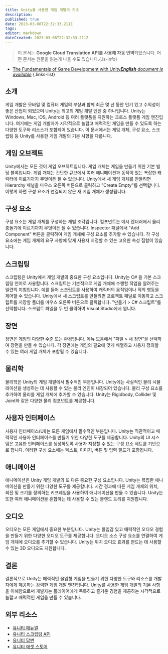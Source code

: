 ```yaml
---
title: Unity를 사용한 게임 개발의 기초
description: 
published: true
date: 2023-03-08T22:32:33.211Z
tags: 
editor: markdown
dateCreated: 2023-03-08T22:32:33.211Z
---
```


> 이 문서는 **Google Cloud Translation API를 사용해 자동 번역**되었습니다.
어떤 문서는 원문을 읽는게 나을 수도 있습니다.{.is-info}



- [The Fundamentals of Game Development with Unity***English** document is available*](/en/Knowledge-base/Common/the-fundamentals-of-game-development-with-unity)
{.links-list}



## 소개

게임 개발은 모바일 및 컴퓨터 게임의 부상과 함께 최근 몇 년 동안 인기 있고 수익성이 좋은 산업이 되었으며 Unity는 최고의 게임 개발 엔진 중 하나입니다. Unity는 Windows, Mac, iOS, Android 등 여러 플랫폼을 지원하는 크로스 플랫폼 게임 엔진입니다. 여기에는 게임 개발자가 시각적으로 놀랍고 매력적인 게임을 만들 수 있도록 하는 다양한 도구와 리소스가 포함되어 있습니다. 이 문서에서는 게임 개체, 구성 요소, 스크립팅 등 Unity를 사용한 게임 개발의 기본 사항을 다룹니다.

## 게임 오브젝트

Unity에서는 모든 것이 게임 오브젝트입니다. 게임 개체는 게임을 만들기 위한 기본 빌딩 블록입니다. 게임 개체는 간단한 큐브에서 여러 애니메이션과 동작이 있는 복잡한 캐릭터에 이르기까지 무엇이든 될 수 있습니다. Unity에서 새 게임 개체를 만들려면 Hierarchy 패널을 마우스 오른쪽 버튼으로 클릭하고 "Create Empty"를 선택합니다. 이렇게 하면 구성 요소가 연결되지 않은 새 게임 개체가 생성됩니다.

## 구성 요소

구성 요소는 게임 개체를 구성하는 개별 조각입니다. 컴포넌트는 메시 렌더러에서 물리 충돌기에 이르기까지 무엇이든 될 수 있습니다. Inspector 패널에서 "Add Component" 버튼을 클릭하여 게임 개체에 구성 요소를 추가할 수 있습니다. 각 구성 요소에는 게임 개체의 요구 사항에 맞게 사용자 지정할 수 있는 고유한 속성 집합이 있습니다.

## 스크립팅

스크립팅은 Unity에서 게임 개발의 중요한 구성 요소입니다. Unity는 C# 을 기본 스크립팅 언어로 사용합니다. 스크립트는 기본적으로 게임 개체에 수행할 작업을 알려주는 일련의 지침입니다. 예를 들어 스크립트를 사용하여 캐릭터의 움직임이나 적의 행동을 제어할 수 있습니다. Unity에서 새 스크립트를 만들려면 프로젝트 패널로 이동하고 스크립트를 저장할 폴더를 마우스 오른쪽 버튼으로 클릭합니다. "만들기 > C# 스크립트"를 선택합니다. 스크립트 파일을 두 번 클릭하여 Visual Studio에서 엽니다.

## 장면

장면은 게임의 다양한 수준 또는 환경입니다. 메뉴 모음에서 "파일 > 새 장면"을 선택하여 장면을 만들 수 있습니다. 각 장면에는 게임의 필요에 맞게 배열하고 사용자 정의할 수 있는 여러 게임 개체가 포함될 수 있습니다.

## 물리학

물리학은 Unity의 게임 개발에서 필수적인 부분입니다. Unity에는 사실적인 물리 시뮬레이션을 생성하는 데 사용할 수 있는 물리 엔진이 내장되어 있습니다. 물리 구성 요소를 추가하여 물리를 게임 개체에 추가할 수 있습니다. Unity는 Rigidbody, Collider 및 Joint와 같은 다양한 물리 컴포넌트를 제공합니다.

## 사용자 인터페이스

사용자 인터페이스(UI)는 모든 게임에서 필수적인 부분입니다. Unity는 직관적이고 매력적인 사용자 인터페이스를 만들기 위한 다양한 도구를 제공합니다. Unity의 UI 시스템은 고유한 인터페이스를 생성하도록 사용자 지정할 수 있는 구성 요소 세트를 기반으로 합니다. 이러한 구성 요소에는 텍스트, 이미지, 버튼 및 입력 필드가 포함됩니다.

## 애니메이션

애니메이션은 Unity 게임 개발의 또 다른 중요한 구성 요소입니다. Unity는 복잡한 애니메이션을 만들기 위한 다양한 도구를 제공합니다. 시간 경과에 따른 게임 개체의 위치, 회전 및 크기를 정의하는 키프레임을 사용하여 애니메이션을 만들 수 있습니다. Unity는 또한 여러 애니메이션을 혼합하는 데 사용할 수 있는 블렌드 트리를 지원합니다.

## 오디오

오디오는 모든 게임에서 중요한 부분입니다. Unity는 몰입감 있고 매력적인 오디오 경험을 만들기 위한 다양한 오디오 도구를 제공합니다. 오디오 소스 구성 요소를 연결하여 게임 개체에 오디오를 추가할 수 있습니다. Unity는 위치 오디오 효과를 만드는 데 사용할 수 있는 3D 오디오도 지원합니다.

## 결론

결론적으로 Unity는 매력적인 몰입형 게임을 만들기 위한 다양한 도구와 리소스를 개발자에게 제공하는 강력한 게임 개발 엔진입니다. Unity를 사용한 게임 개발의 기본 사항을 이해함으로써 개발자는 플레이어에게 독특하고 즐거운 경험을 제공하는 시각적으로 놀랍고 매력적인 게임을 만들 수 있습니다.

## 외부 리소스

- [유니티 매뉴얼](https://docs.unity3d.com/Manual/index.html)
- [유니티 스크립팅 API](https://docs.unity3d.com/ScriptReference/index.html)
- [유니티 답변](https://answers.unity.com/)
- [유니티 에셋 스토어](https://assetstore.unity.com/)